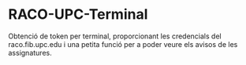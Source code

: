 # RACO-UPC-Terminal
Obtenció de token per terminal, proporcionant les credencials del raco.fib.upc.edu i una petita funció per a poder veure els avisos de les assignatures.
